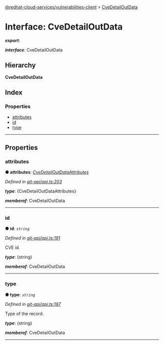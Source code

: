 [@redhat-cloud-services/vulnerabilities-client](../README.md) > [CveDetailOutData](../interfaces/cvedetailoutdata.md)

# Interface: CveDetailOutData

*__export__*: 

*__interface__*: CveDetailOutData

## Hierarchy

**CveDetailOutData**

## Index

### Properties

* [attributes](cvedetailoutdata.md#attributes)
* [id](cvedetailoutdata.md#id)
* [type](cvedetailoutdata.md#type)

---

## Properties

<a id="attributes"></a>

###  attributes

**● attributes**: *[CveDetailOutDataAttributes](cvedetailoutdataattributes.md)*

*Defined in [git-api/api.ts:203](https://github.com/RedHatInsights/javascript-clients/blob/master/packages/vulnerabilities/git-api/api.ts#L203)*

*__type__*: {CveDetailOutDataAttributes}

*__memberof__*: CveDetailOutData

___
<a id="id"></a>

###  id

**● id**: *`string`*

*Defined in [git-api/api.ts:191](https://github.com/RedHatInsights/javascript-clients/blob/master/packages/vulnerabilities/git-api/api.ts#L191)*

CVE id.

*__type__*: {string}

*__memberof__*: CveDetailOutData

___
<a id="type"></a>

###  type

**● type**: *`string`*

*Defined in [git-api/api.ts:197](https://github.com/RedHatInsights/javascript-clients/blob/master/packages/vulnerabilities/git-api/api.ts#L197)*

Type of the record.

*__type__*: {string}

*__memberof__*: CveDetailOutData

___

